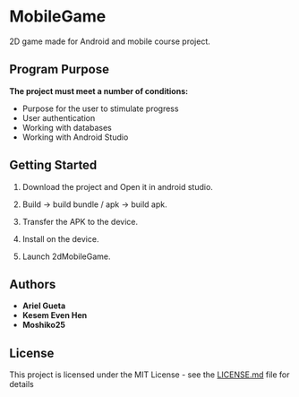 # MobileGame
2D game made for Android and mobile course project.

## Program Purpose
**The project must meet a number of conditions:**

* Purpose for the user to stimulate progress
* User authentication
* Working with databases
* Working with Android Studio

## Getting Started
1) Download the project and Open it in android studio.

2) Build -> build bundle / apk -> build apk.

3) Transfer the APK to the device.

4) Install on the device.

5) Launch 2dMobileGame.

## Authors
* **Ariel Gueta**
* **Kesem Even Hen**
* **Moshiko25**

## License
This project is licensed under the MIT License - see the [LICENSE.md](LICENSE.md) file for details
